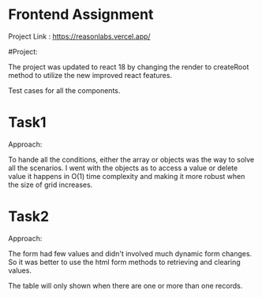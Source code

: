# Frontend Assignment

Project Link : https://reasonlabs.vercel.app/

#Project:

The project was updated to react 18 by changing the render to createRoot method to utilize the new
improved react features.

Test cases for all the components.

# Task1

Approach:

To hande all the conditions, either the array or objects was the way to solve all the scenarios.
I went with the objects as to access a value or delete value it happens in O(1) time complexity and making
it more robust when the size of grid increases.

# Task2

Approach:

The form had few values and didn't involved much dynamic form changes. So it was better to use
the html form methods to retrieving and clearing values.

The table will only shown when there are one or more than one records.
